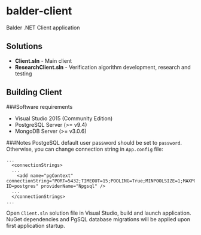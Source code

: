 # balder-client
Balder .NET Client application

## Solutions
* **Client.sln** - Main client
* **ResearchClient.sln** - Verification algorithm development, research and testing

## Building Client

###Software requirements
- Visual Studio 2015 (Community Edition)
- PostgreSQL Server (>= v9.4)
- MongoDB Server (>= v3.0.6)

###Notes
PostgeSQL default user password should be set to `password`. Otherwise, you can change connection string in `App.config` file:

```
...
  <connectionStrings>
  ...
    <add name="pgContext" connectionString="PORT=5432;TIMEOUT=15;POOLING=True;MINPOOLSIZE=1;MAXPOOLSIZE=20;COMMANDTIMEOUT=20;COMPATIBLE=2.2.5.0;DATABASE=balder;HOST=localhost;PASSWORD=password;USER ID=postgres" providerName="Npgsql" />
  ...
  </connectionStrings>
...
```

Open `Client.sln` solution file in Visual Studio, build and launch application. NuGet dependencies and PgSQL database migrations will be applied upon first application startup.
